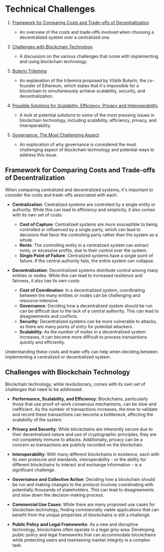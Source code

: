 # Technical Challenges 
1. [Framework for Comparing Costs and Trade-offs of Decentralization](#framework-for-comparing-costs-and-trade-offs-of-decentralization)
    - An overview of the costs and trade-offs involved when choosing a decentralized system over a centralized one.

2. [Challenges with Blockchain Technology](#challenges-with-blockchain-technology)
    - A discussion on the various challenges that come with implementing and using blockchain technology.

3. [Buterin Trilemma](#buterin-trilemma)
    - An explanation of the trilemma proposed by Vitalik Buterin, the co-founder of Ethereum, which states that it's impossible for a blockchain to simultaneously achieve scalability, security, and decentralization.

4. [Possible Solutions for Scalability, Efficiency, Privacy and Interoperability](#possible-solutions-for-scalability-efficiency-privacy-and-interoperability)
    - A look at potential solutions to some of the most pressing issues in blockchain technology, including scalability, efficiency, privacy, and interoperability.

5. [Governance: The Most Challenging Aspect](#governance-the-most-challenging-aspect)
    - An exploration of why governance is considered the most challenging aspect of blockchain technology and potential ways to address this issue.

## Framework for Comparing Costs and Trade-offs of Decentralization

When comparing centralized and decentralized systems, it's important to consider the costs and trade-offs associated with each. 

- **Centralization**: Centralized systems are controlled by a single entity or authority. While this can lead to efficiency and simplicity, it also comes with its own set of costs:
    - **Cost of Capture**: Centralized systems are more susceptible to being controlled or influenced by a single party, which can lead to decisions that favor the controlling party rather than the system as a whole.
    - **Rents**: The controlling entity in a centralized system can extract rents, or excessive profits, due to their control over the system.
    - **Single Point of Failure**: Centralized systems have a single point of failure. If the central authority fails, the entire system can collapse.

- **Decentralization**: Decentralized systems distribute control among many entities or nodes. While this can lead to increased resilience and fairness, it also has its own costs:
    - **Cost of Coordination**: In a decentralized system, coordinating between the many entities or nodes can be challenging and resource-intensive.
    - **Governance**: Deciding how a decentralized system should be run can be difficult due to the lack of a central authority. This can lead to disagreements and conflicts.
    - **Security**: Decentralized systems can be more vulnerable to attacks, as there are many points of entry for potential attackers.
    - **Scalability**: As the number of nodes in a decentralized system increases, it can become more difficult to process transactions quickly and efficiently.

Understanding these costs and trade-offs can help when deciding between implementing a centralized or decentralized system.

## Challenges with Blockchain Technology

Blockchain technology, while revolutionary, comes with its own set of challenges that need to be addressed:

- **Performance, Scalability, and Efficiency**: Blockchains, particularly those that use proof-of-work consensus mechanisms, can be slow and inefficient. As the number of transactions increases, the time to validate and record these transactions can become a bottleneck, affecting the scalability of the system.

- **Privacy and Security**: While blockchains are inherently secure due to their decentralized nature and use of cryptographic principles, they are not completely immune to attacks. Additionally, privacy can be a concern as transactions are publicly recorded on the blockchain.

- **Interoperability**: With many different blockchains in existence, each with its own protocols and standards, interoperability - or the ability for different blockchains to interact and exchange information - is a significant challenge.

- **Governance and Collective Action**: Deciding how a blockchain should be run and making changes to the protocol involves coordinating with potentially thousands of stakeholders. This can lead to disagreements and slow down the decision-making process.

- **Commercial Use Cases**: While there are many proposed use cases for blockchain technology, finding commercially viable applications that can benefit from the unique properties of blockchains is still a challenge.

- **Public Policy and Legal Frameworks**: As a new and disruptive technology, blockchains often operate in a legal grey area. Developing public policy and legal frameworks that can accommodate blockchains while protecting users and maintaining market integrity is a complex task.